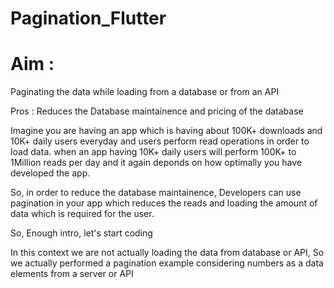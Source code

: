 # Pagination_Flutter


# Aim : 
Paginating the data while
loading from a database or from an API

Pros : Reduces the Database maintainence
and pricing of the database

Imagine you are having an app which is having
about 100K+ downloads and 10K+ daily users everyday
and users perform read operations in order to 
load data. when an app having 10K+ daily users
will perform 100K+ to 1Million reads per day
and it again deponds on how optimally you have 
developed the app.

So, in order to reduce the database maintainence, 
Developers can use pagination in your app
which reduces the reads and loading the amount of data
which is required for the user.

So, Enough intro, let's start coding

In this context we are not actually loading the
data from database or API, So we actually performed
a pagination example considering numbers as a data elements from a server or API

